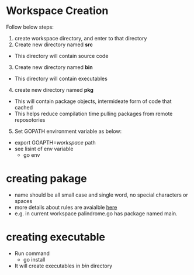 # Workspace Creation  
Follow below steps:  
1) create workspace directory, and enter to that directory  
2) Create new directory named **src**  
-   This directory will contain source code  
3) Create new directory named **bin**  
-   This directory will contain executables  
4) create new directory named **pkg**  
-   This will contain package objects, intermideate form of code that cached
-   This helps reduce compilation time pulling packages from remote reposotories
5) Set GOPATH environment variable as below:  
-   export GOAPTH=<em>workspace</em> path
-   see lisint of env variable  
    -   go env  


# creating pakage  
- name should be all small case and single word, no special characters or spaces
- more details about rules are avaialble [here](https://blog.golang.org/package-names)
- e.g. in current workspace palindrome.go has package named main.


# creating executable  
- Run command  
    - go install
- It will create executables in <em>bin</em> directory


